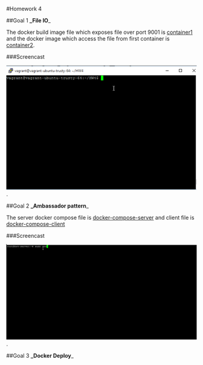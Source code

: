 #Homework 4

##Goal 1
**_File IO**_

The docker build image file which exposes file over port 9001 is [container1](scripts/Dockerfile-container1) and the docker image which access the file from first container is [container2](scripts/Dockerfile-container2).

###Screencast

![image](images/fileIO.gif).


##Goal 2
**_Ambassador pattern**_

The server docker compose file is [docker-compose-server](scripts/docker-compose-server.yml) and client file is [docker-compose-client](scripts/docker-compose-client.yml)

###Screencast

![image](images/ambassador.gif).

##Goal 3
**_Docker Deploy**_